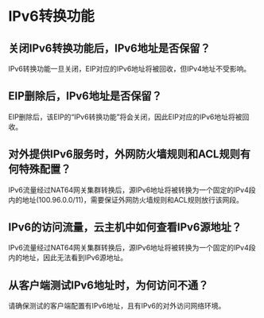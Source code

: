 # IPv6转换功能

## 关闭IPv6转换功能后，IPv6地址是否保留？

IPv6转换功能一旦关闭，EIP对应的IPv6地址将被回收，但IPv4地址不受影响。

## EIP删除后，IPv6地址是否保留？

EIP删除后，该EIP的“IPv6转换功能”将会关闭，因此EIP对应的IPv6地址将被回收。

## 对外提供IPv6服务时，外网防火墙规则和ACL规则有何特殊配置？

IPv6流量经过NAT64网关集群转换后，源IPv6地址将被转换为一个固定的IPv4段内的地址(100.96.0.0/11)，需要保证外网防火墙规则和ACL规则放行该网段。

## IPv6的访问流量，云主机中如何查看IPv6源地址？

IPv6流量经过NAT64网关集群转换后，源IPv6地址将被转换为一个固定的IPv4段内的地址，因此无法看到IPv6源地址。

## 从客户端测试IPv6地址时，为何访问不通？

请确保测试的客户端配置有IPv6地址，且有IPv6的对外访问网络环境。
